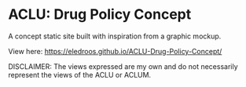 # ACLU: Drug Policy Concept
A concept static site built with inspiration from a graphic mockup. 

View here: https://eledroos.github.io/ACLU-Drug-Policy-Concept/

DISCLAIMER: The views expressed are my own and do not necessarily represent the views of the ACLU or ACLUM.
